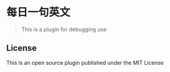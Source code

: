# 每日一句英文

> This is a plugin for debugging use

## License

This is an open source plugin published under the MIT License